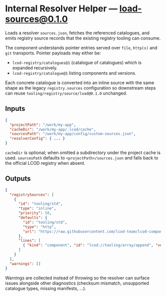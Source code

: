 # Internal Resolver Helper — load-sources@0.1.0

Loads a resolver `sources.json`, fetches the referenced catalogues, and emits
registry source records that the existing registry tooling can consume.

The component understands pointer entries served over `file`, `http(s)` and
`git` transports. Pointer payloads may either be:

- `lcod-registry/catalogues@1` (catalogue of catalogues) which is expanded
  recursively.
- `lcod-registry/catalogue@1` listing components and versions.

Each concrete catalogue is converted into an inline source with the same shape
as the legacy `registry.sources` configuration so downstream steps can reuse
`tooling/registry/source/load@0.1.0` unchanged.

## Inputs

```json
{
  "projectPath": "/work/my-app",
  "cacheDir": "/work/my-app/.lcod/cache",
  "sourcesPath": "/work/my-app/config/custom-sources.json",
  "resolverConfig": { ... }
}
```

`cacheDir` is optional; when omitted a subdirectory under the project cache is
used. `sourcesPath` defaults to `<projectPath>/sources.json` and falls back to
the official LCOD registry when absent.

## Outputs

```json
{
  "registrySources": [
    {
      "id": "tooling/std",
      "type": "inline",
      "priority": 50,
      "defaults": {
        "id": "tooling/std",
        "type": "http",
        "url": "https://raw.githubusercontent.com/lcod-team/lcod-components/<commit>/"
      },
      "lines": [
        { "kind": "component", "id": "lcod://tooling/array/append", "version": "0.1.0", ... }
      ]
    }
  ],
  "warnings": []
}
```

Warnings are collected instead of throwing so the resolver can surface issues
alongside other diagnostics (checksum mismatch, unsupported catalogue types,
missing manifests, …).
